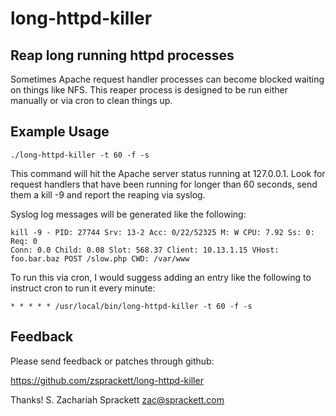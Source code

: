 # long-httpd-killer

## Reap long running httpd processes

Sometimes Apache request handler processes can become blocked waiting on
things like NFS.  This reaper process is designed to be run either manually
or via cron to clean things up.

## Example Usage

    ./long-httpd-killer -t 60 -f -s

This command will hit the Apache server status running at 127.0.0.1.  Look
for request handlers that have been running for longer than 60 seconds,
send them a kill -9 and report the reaping via syslog.

Syslog log messages will be generated like the following:

    kill -9 - PID: 27744 Srv: 13-2 Acc: 0/22/52325 M: W CPU: 7.92 Ss: 0: Req: 0
    Conn: 0.0 Child: 0.08 Slot: 568.37 Client: 10.13.1.15 VHost:
    foo.bar.baz POST /slow.php CWD: /var/www

To run this via cron, I would suggess adding an entry like the following to
instruct cron to run it every minute:

    * * * * * /usr/local/bin/long-httpd-killer -t 60 -f -s


## Feedback

Please send feedback or patches through github:

https://github.com/zsprackett/long-httpd-killer

Thanks!
S. Zachariah Sprackett <zac@sprackett.com>
